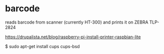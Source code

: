 # barcode
reads barcode from scanner (currently HT-300) and prints it on ZEBRA TLP-2824

https://drupalista.net/blog/raspberry-pi-install-printer-raspbian-lite

$ sudo apt-get install cups cups-bsd
